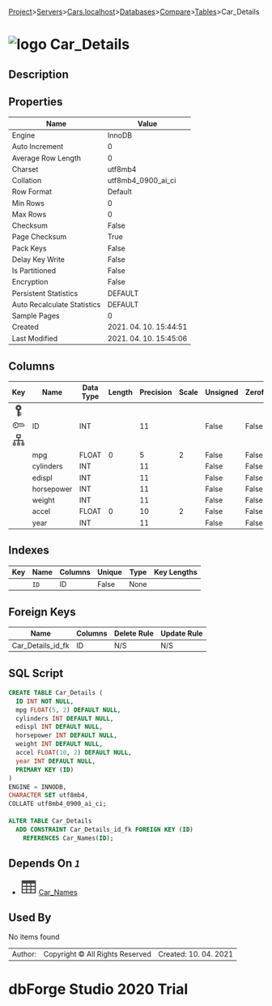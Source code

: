 [Project](../../../../../startpage.md)>[Servers](../../../../Servers.md)>[Cars.localhost](../../../Cars.localhost.md)>[Databases](../../Databases.md)>[Compare](../Compare.md)>[Tables](Tables.md)>Car_Details


# ![logo](../../../../../Images/table64.svg) Car_Details

## <a name="#Description"></a>Description
> 
## <a name="#Properties"></a>Properties
|Name|Value|
|---|---|
|Engine|InnoDB|
|Auto Increment|0|
|Average Row Length|0|
|Charset|utf8mb4|
|Collation|utf8mb4_0900_ai_ci|
|Row Format|Default|
|Min Rows|0|
|Max Rows|0|
|Checksum|False|
|Page Checksum|True|
|Pack Keys|False|
|Delay Key Write|False|
|Is Partitioned|False|
|Encryption|False|
|Persistent Statistics|DEFAULT|
|Auto Recalculate Statistics|DEFAULT|
|Sample Pages|0|
|Created|2021. 04. 10. 15:44:51|
|Last Modified|2021. 04. 10. 15:45:06|


## <a name="#Columns"></a>Columns
|Key|Name|Data Type|Length|Precision|Scale|Unsigned|Zerofill|Binary|Not Null|Auto Increment|Default|Virtual|Description|
|:---:|---|---|---|---|---|---|---|---|---|---|---|---|---|
|[![Primary Key ](../../../../../Images/primarykey.svg)](#Indexes)[![Foreign Keys Car_Details_id_fk: Car_Names](../../../../../Images/foreignkey.svg)](#ForeignKeys)[![Indexes `ID`](../../../../../Images/index.svg)](#Indexes)|ID|INT||11||False|False|False|True|False||False||
||mpg|FLOAT|0|5|2|False|False|False|False|False|NULL|False||
||cylinders|INT||11||False|False|False|False|False|NULL|False||
||edispl|INT||11||False|False|False|False|False|NULL|False||
||horsepower|INT||11||False|False|False|False|False|NULL|False||
||weight|INT||11||False|False|False|False|False|NULL|False||
||accel|FLOAT|0|10|2|False|False|False|False|False|NULL|False||
||year|INT||11||False|False|False|False|False|NULL|False||

## <a name="#Indexes"></a>Indexes
|Key|Name|Columns|Unique|Type|Key Lengths|
|:---:|---|---|---|---|---|
||`ID`|ID|False|None||

## <a name="#ForeignKeys"></a>Foreign Keys
|Name|Columns|Delete Rule|Update Rule|
|---|---|---|---|
|Car_Details_id_fk|ID|N/S|N/S|

## <a name="#SqlScript"></a>SQL Script
```SQL
CREATE TABLE Car_Details (
  ID INT NOT NULL,
  mpg FLOAT(5, 2) DEFAULT NULL,
  cylinders INT DEFAULT NULL,
  edispl INT DEFAULT NULL,
  horsepower INT DEFAULT NULL,
  weight INT DEFAULT NULL,
  accel FLOAT(10, 2) DEFAULT NULL,
  year INT DEFAULT NULL,
  PRIMARY KEY (ID)
)
ENGINE = INNODB,
CHARACTER SET utf8mb4,
COLLATE utf8mb4_0900_ai_ci;

ALTER TABLE Car_Details 
  ADD CONSTRAINT Car_Details_id_fk FOREIGN KEY (ID)
    REFERENCES Car_Names(ID);
```

## <a name="#DependsOn"></a>Depends On _`1`_
- ![Table](../../../../../Images/table.svg) [Car_Names](Car_Names.md)


## <a name="#UsedBy"></a>Used By
No items found

||||
|---|---|---|
|Author: |Copyright © All Rights Reserved|Created: 10. 04. 2021|
# dbForge Studio 2020 Trial